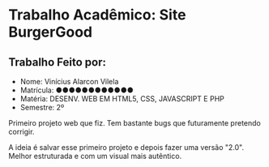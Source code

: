 # Trabalho Acadêmico: Site BurgerGood
## Trabalho Feito por:
* Nome: Vinícius Alarcon Vilela
* Matrícula: ●●●●●●●●●●●●
* Matéria: DESENV. WEB EM HTML5, CSS, JAVASCRIPT E PHP
* Semestre: 2º

Primeiro projeto web que fiz. Tem bastante bugs que futuramente pretendo corrigir.

A ideia é salvar esse primeiro projeto e depois fazer uma versão "2.0". Melhor estruturada e com um visual mais autêntico.